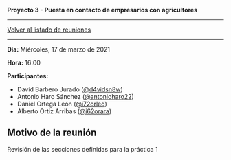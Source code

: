 __Proyecto 3 - Puesta en contacto de empresarios con agricultores__

---

[Volver al listado de reuniones](meeting.md)

---

**Día:** Miércoles, 17 de marzo de 2021

**Hora:** 16:00

**Participantes:**

* David Barbero Jurado ([@d4vidsn8w](https://github.com/d4vidsn8w))
* Antonio Haro Sánchez ([@antonioharo22](https://github.com/antonioharo22))
* Daniel Ortega León ([@i72orled](https://github.com/i72orled))
* Alberto Ortiz Arribas ([@i62orara](https://github.com/i62orara))

## Motivo de la reunión

Revisión de las secciones definidas para la práctica 1

